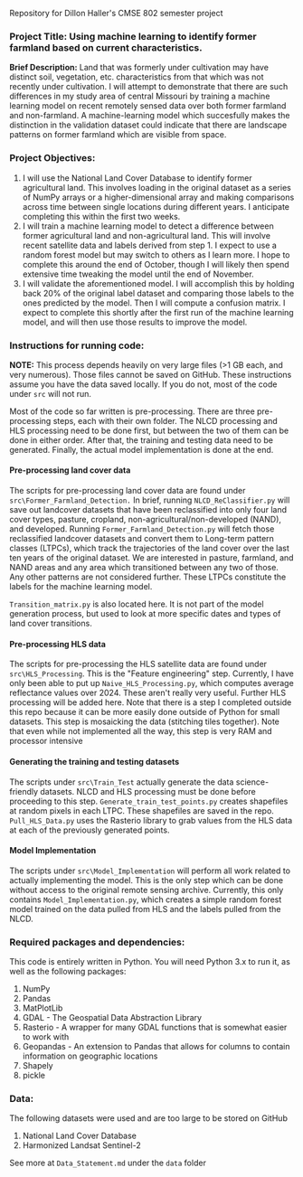 Repository for Dillon Haller's CMSE 802 semester project

<h3> Project Title: Using machine learning to identify former farmland based on current characteristics.</h3>

<strong>Brief Description:</strong> Land that was formerly under cultivation may have distinct soil, vegetation, etc. characteristics from that which was not recently under cultivation. I will attempt to demonstrate that there are such differences in my study area of central Missouri by training a machine learning model on recent remotely sensed data over both former farmland and non-farmland. A machine-learning model which succesfully makes the distinction in the validation dataset could indicate that there are landscape patterns on former farmland which are visible from space.

<h3> Project Objectives: </h3>

1. I will use the National Land Cover Database to identify former agricultural land. This involves loading in the original dataset as a series of NumPy arrays or a higher-dimensional array and making comparisons across time between single locations during different years. I anticipate completing this within the first two weeks.
2. I will train a machine learning model to detect a difference between former agricultural land and non-agricultural land. This will involve recent satellite data and labels derived from step 1. I expect to use a random forest model but may switch to others as I learn more. I hope to complete this around the end of October, though I will likely then spend extensive time tweaking the model until the end of November.
3. I will validate the aforementioned model. I will accomplish this by holding back 20% of the original label dataset and comparing those labels to the ones predicted by the model. Then I will compute a confusion matrix. I expect to complete this shortly after the first run of the machine learning model, and will then use those results to improve the model.

<h3> Instructions for running code: </h3>

**NOTE:** This process depends heavily on very large files (>1 GB each, and very numerous). Those files cannot be saved on GitHub. These instructions assume you have the data saved locally. If you do not, most of the code under `src` will not run.

Most of the code so far written is pre-processing. There are three pre-processing steps, each with their own folder. The NLCD processing and HLS processing need to be done first, but between the two of them can be done in either order. After that, the training and testing data need to be generated. Finally, the actual model implementation is done at the end.

<h4> Pre-processing land cover data </h4>

The scripts for pre-processing land cover data are found under `src\Former_Farmland_Detection.` In brief, running `NLCD_ReClassifier.py` will save out landcover datasets that have been reclassified into only four land cover types, pasture, cropland, non-agricultural/non-developed (NAND), and developed. Running `Former_Farmland_Detection.py` will fetch those reclassified landcover datasets and convert them to Long-term pattern classes (LTPCs), which track the trajectories of the land cover over the last ten years of the original dataset. We are interested in pasture, farmland, and NAND areas and any area which transitioned between any two of those. Any other patterns are not considered further. These LTPCs constitute the labels for the machine learning model.

`Transition_matrix.py` is also located here. It is not part of the model generation process, but used to look at more specific dates and types of land cover transitions.

<h4> Pre-processing HLS data </h4>

The scripts for pre-processing the HLS satellite data are found under `src\HLS_Processing`. This is the "Feature engineering" step. Currently, I have only been able to put up `Naive_HLS_Processing.py`, which computes average reflectance values over 2024. These aren't really very useful. Further HLS processing will be added here. Note that there is a step I completed outside this repo because it can be more easily done outside of Python for small datasets. This step is mosaicking the data (stitching tiles together). Note that even while not implemented all the way, this step is very RAM and processor intensive

<h4> Generating the training and testing datasets </h4>

The scripts under `src\Train_Test` actually generate the data science-friendly datasets. NLCD and HLS processing must be done before proceeding to this step. `Generate_train_test_points.py` creates shapefiles at random pixels in each LTPC. These shapefiles are saved in the repo. `Pull_HLS_Data.py` uses the Rasterio library to grab values from the HLS data at each of the previously generated points.

<h4> Model Implementation </h4>

The scripts under `src\Model_Implementation` will perform all work related to actually implementing the model. This is the only step which can be done without access to the original remote sensing archive. Currently, this only contains `Model_Implementation.py`, which creates a simple random forest model trained on the data pulled from HLS and the labels pulled from the NLCD.

<h3> Required packages and dependencies: </h3>

This code is entirely written in Python. You will need Python 3.x to run it, as well as the following packages:
1. NumPy
2. Pandas
3. MatPlotLib
4. GDAL - The Geospatial Data Abstraction Library
5. Rasterio - A wrapper for many GDAL functions that is somewhat easier to work with
6. Geopandas - An extension to Pandas that allows for columns to contain information on geographic locations
7. Shapely
8. pickle

<h3> Data: </h3>

The following datasets were used and are too large to be stored on GitHub
1. National Land Cover Database
2. Harmonized Landsat Sentinel-2

See more at `Data_Statement.md` under the `data` folder

